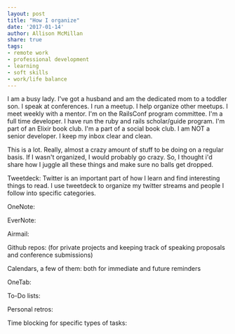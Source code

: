 ```yaml
---
layout: post
title: "How I organize"
date: '2017-01-14'
author: Allison McMillan
share: true
tags:
- remote work
- professional development
- learning
- soft skills
- work/life balance
---
```


I am a busy lady. I've got a husband and am the dedicated mom to a toddler son. I speak at conferences. I run a meetup. I help organize other meetups. I meet weekly with a mentor. I'm on the RailsConf program committee. I'm a full time developer. I have run the ruby and rails scholar/guide program. I'm part of an Elixir book club. I'm a part of a social book club. I am NOT a senior developer. I keep my inbox clear and clean.

This is a lot. Really, almost a crazy amount of stuff to be doing on a regular basis. If I wasn't organized, I would probably go crazy. So, I thought i'd share how I juggle all these things and make sure no balls get dropped.

Tweetdeck: Twitter is an important part of how I learn and find interesting things to read. I use tweetdeck to organize my twitter streams and people I follow into specific categories.

OneNote:

EverNote:


Airmail:

Github repos: (for private projects and keeping track of speaking proposals and conference submissions)

Calendars, a few of them: both for immediate and future reminders

OneTab:

To-Do lists:

Personal retros:

Time blocking for specific types of tasks:
